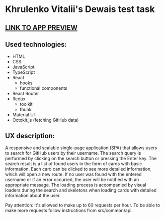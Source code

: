 # Khrulenko Vitalii's Dewais test task

## [LINK TO APP PREVIEW](https://dewais-github-search.vercel.app/)

## Used technologies:

- HTML
- CSS
- JavaScript
- TypeScript
- React
  - hooks
  - functional components
- React Router
- Redux
  - toolkit
  - thunk
- Material UI
- Octokit.js (fetching GitHub data)

## UX description:

A responsive and scalable single-page application (SPA) that allows users to search for GitHub users by their username. The search query is performed by clicking on the search button or pressing the Enter key. The search result is a list of found users in the form of cards with basic information. Each card can be clicked to see more detailed information, which will open a new route. If no user was found with the entered username or if an error occurred, the user will be notified with an appropriate message. The loading process is accompanied by visual loaders during the search and skeletons when loading cards with detailed information about the user.

Pay attention: it's allowed to make up to 60 requests per hour. To be able to make more requests follow instructions from src/common/api.
